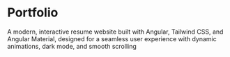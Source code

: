 # Portfolio
A modern, interactive resume website built with Angular, Tailwind CSS, and Angular Material, designed for a seamless user experience with dynamic animations, dark mode, and smooth scrolling
